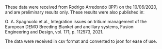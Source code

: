 These data were received from Rodrigo Arredondo (IPP) on the 10/06/2020, and are 
preliminary results only. These results were also published in:

G. A. Spagnuolo et al., Integration issues on tritium management of the European DEMO 
Breeding Blanket and ancillary systems, Fusion Engineering and Design, vol. 171, 
p. 112573, 2021. 

The data were received in csv format and converted to json for ease of use.
